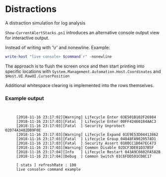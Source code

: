 # Distractions
A distraction simulation for log analysis

`Show-CurrentAlertStacks.ps1` introduces an alternative console output view for interactive output.

Instead of writing with '\r' and nonewline. Example:

```powershell
write-host "live console> $command`r" -nonewline
```

The approach is to flush the screen once and then start printing into specific locations with `System.Management.Automation.Host.Coordinates` and `$Host.UI.RawUI.CursorPosition`

Additional whitespace clearing is implemented into the rows themselves.

### Example output
```


     [2018-11-16 23:17:02][Warning] Lifecycle Enter 03E501B102F26984   
     [2018-11-16 23:17:03][Fatal  ] Lifecycle Enter 00FF42460184AAC3   
     [2018-11-16 23:17:03][Fatal  ] Security Unprotect 02D74A3402DB9F0E
     [2018-11-16 23:17:03][Warning] Lifecycle Expand 01E9E53D04413862  
     [2018-11-16 23:17:03][Fatal  ] Lifecycle Group 04848FA9020574D1   
     [2018-11-16 23:17:03][Fatal  ] Security Assert 0100CC1D047EC473   
     [2018-11-16 23:17:03][Warning] Common Disable 02DCF3DE01D37B5F    
     [2018-11-16 23:17:04][Info   ] Lifecycle Restart 043A9C6602FA582B 
     [2018-11-16 23:17:04][Debug  ] Common Switch 01C6FDD501CD8C17     

     [ stats ] refreshRate : 100 
     live console> command example
     
     
```